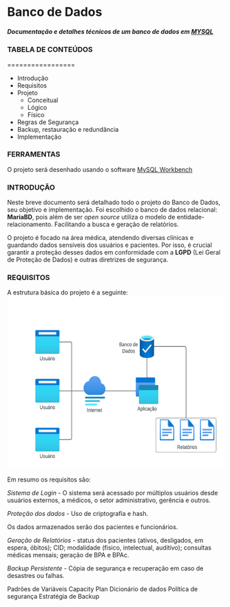 # Banco de Dados
##### Documentação e detalhes técnicos de um banco de dados em [MYSQL](https://mariadb.org/)



### TABELA DE CONTEÚDOS
=================
<!--ts-->
* Introdução
* Requisitos
* Projeto
    * Conceitual
    * Lógico
    * Físico
* Regras de Segurança
* Backup, restauração e redundância
* Implementação
<!--te-->


### FERRAMENTAS
 O projeto será desenhado usando o software [MySQL Workbench](https://www.mysql.com/products/workbench/)


### INTRODUÇÃO

Neste breve documento será detalhado todo o projeto do Banco de Dados, seu objetivo e implementação. Foi escolhido o banco de dados relacional: **MariaBD**, pois além de ser *open source* utiliza o modelo de entidade-relacionamento. Facilitando a busca e geração de relatórios.

O projeto é focado na área médica, atendendo diversas clínicas e guardando dados sensíveis dos usuários e pacientes. Por isso, é crucial garantir a proteção desses dados em conformidade com a **LGPD** (Lei Geral de Proteção de Dados) e outras diretrizes de segurança.

### REQUISITOS

A estrutura básica do projeto é a seguinte:
<br>
<img alt="Diagrama" title="#Diagrama" src="./assets/diagram_1.png" height=400/>


Em resumo os requisitos são:

*Sistema de Login* - O sistema será acessado por múltiplos usuários desde usuários externos, a médicos, o setor administrativo, gerência e outros.

*Proteção dos dados* - Uso de criptografia e hash.

Os dados armazenados serão dos pacientes e funcionários. 

*Geração de Relatórios* - status dos pacientes (ativos, desligados, em espera, óbitos); CID; modalidade (fisico, intelectual, auditivo); consultas médicas mensais; geração de BPA e BPAc. 

*Backup Persistente* - Cópia de segurança e recuperação em caso de desastres ou falhas.


Padrões de Variáveis
Capacity Plan
Dicionário de dados
Política de segurança
Estratégia de Backup